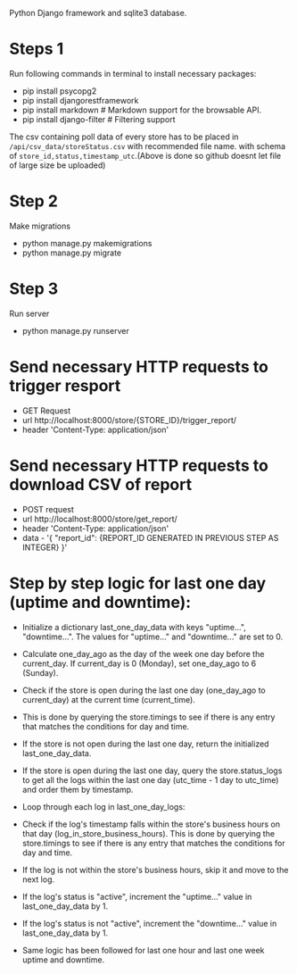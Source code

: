 Python Django framework and sqlite3 database.

# Steps 1
Run following commands in terminal to install necessary packages:
- pip install psycopg2
- pip install djangorestframework
- pip install markdown       # Markdown support for the browsable API.
- pip install django-filter  # Filtering support

The csv containing poll data of every store has to be placed in `/api/csv_data/storeStatus.csv` with recommended file name.
with schema of `store_id,status,timestamp_utc`.(Above is done so github doesnt let file of large size be uploaded)

# Step 2
Make migrations
- python manage.py makemigrations
- python manage.py migrate

# Step 3
Run server
- python manage.py runserver

# Send necessary HTTP requests to trigger resport
- GET Request
- url http://localhost:8000/store/{STORE_ID}/trigger_report/
- header 'Content-Type: application/json'

# Send necessary HTTP requests to download CSV of report
- POST request
- url http://localhost:8000/store/get_report/
- header 'Content-Type: application/json'
- data - '{
	"report_id": {REPORT_ID GENERATED IN PREVIOUS STEP AS INTEGER}
}'



# Step by step logic for last one day (uptime and downtime):
- Initialize a dictionary last_one_day_data with keys "uptime...", "downtime...". The values for "uptime..." and "downtime..." are set to 0.

- Calculate one_day_ago as the day of the week one day before the current_day. If current_day is 0 (Monday), set one_day_ago to 6 (Sunday).
- Check if the store is open during the last one day (one_day_ago to current_day) at the current time (current_time). 
- This is done by querying the store.timings to see if there is any entry that matches the conditions for day and time.
- If the store is not open during the last one day, return the initialized last_one_day_data.
- If the store is open during the last one day, query the store.status_logs to get all the logs within the last one day (utc_time - 1 day to utc_time) and order them by timestamp.
- Loop through each log in last_one_day_logs:
- Check if the log's timestamp falls within the store's business hours on that day (log_in_store_business_hours). This is done by querying the store.timings to see if there is any entry that matches the conditions for day and time.
- If the log is not within the store's business hours, skip it and move to the next log.
- If the log's status is "active", increment the "uptime..." value in last_one_day_data by 1.
- If the log's status is not "active", increment the "downtime..." value in last_one_day_data by 1.
- Same logic has been followed for last one hour and last one week uptime and downtime.